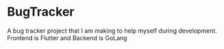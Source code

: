 # BugTracker
A bug tracker project that I am making to help myself during development. Frontend is Flutter and Backend is GoLang
